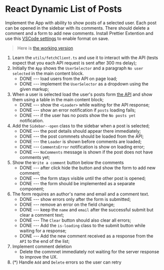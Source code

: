 # React Dynamic List of Posts

Implement the App with ability to show posts of a selected user. Each post can
be opened in the sidebar with its comments. There should delete a comment and a
form to add new comments.
Install Prettier Extention and use this [VSCode settings](https://mate-academy.github.io/fe-program/tools/vscode/settings.json) to enable format on save.

> Here is [the working version](https://mate-academy.github.io/react_dynamic-list-of-posts/)

1. Learn the `utils/fetchClient.ts` and use it to interact with the API (tests expect that you each API request is sent after 300 ms delay);
1. Initially the `App` shows the `UserSelector` and a paragraph `No user selected` in the main content block.
   - DONE --- load users from the API on page load;
   - DONE --- implement the `UserSelector` as a dropdown using the given markup;
1. When a user is selected load the user's posts form [the API](https://mate-academy.github.io/fe-students-api/) and show them using a table in the main content block;
   - DONE --- show the `<Loader>` while waiting for the API response;
   - DONE --- show an error notification if `posts` loading fails;
   - DONE --- if the user has no posts show the `No posts yet` notification.
1. Add the `Sidebar--open` class to the sidebar when a post is selected;
   - DONE --- the post details should appear there immediately;
   - DONE --- the post commnets should be loaded from the API;
   - DONE --- the `Loader` is shown before comments are loaded;
   - DONE --- `CommentsError` notification is show on loading error;
   - DONE --- `NoComments` message is shown if the post does not have comments yet;
1. Show the `Write a comment` button below the comments
   - DONE --- after click hide the button and show the form to add new comment;
   - DONE --- the form stays visible until the other post is opened;
   - DONE --- the form should be implemented as a separate component;
1. The form requires an author's name and email and a comment text.
   - DONE --- show errors only after the form is submitted;
   - DONE --- remove an error on the field change;
   - DONE --- keep the `name` and `email` after the successful submit but clear a comment text;
   - DONE --- The `Clear` button should also clear all errors;
   - DONE --- Add the `is-loading` class to the submit button while waiting for a response;
   - DONE --- Add the new comment received as a response from the `API` to the end of the list;
1. Implement comment deletion
   - Delete the commnet immediately not waiting for the server response to improve the UX.
1. (\*) Handle `Add` and `Delete` errors so the user can retry
